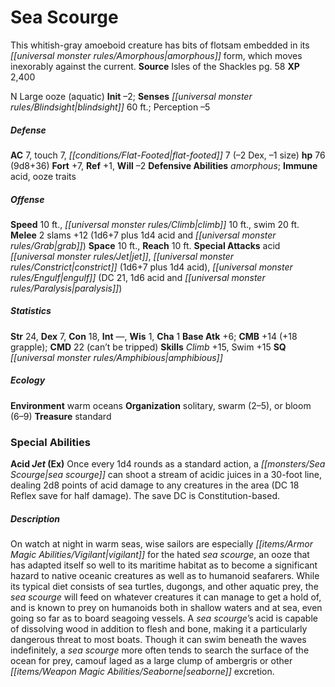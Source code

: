 ﻿---
cssclass: [monsters]
title1: Sea Scourge
desc_short: This whitish-gray amoeboid creature has bits of flotsam embedded in its
  amorphous form, which moves inexorably against the current.
title2: Sea Scourge
CR: 6
sources:
- name: Isles of the Shackles
  page: 58
  link: http://paizo.com/products/btpy8qzx?Pathfinder-Campaign-Setting-Isles-of-the-Shackles
XP: 2400
alignment: N
size: Large
type: ooze
subtypes:
- aquatic
initiative:
  bonus: -2
senses:
  blindsight: 60
AC:
  AC: 7
  touch: 7
  flat_footed: 7
  components:
    dex: -2
    size: -1
HP:
  HP: 76
  long: 9d8+36
saves:
  fort: 7
  ref: 1
  will: -2
defensive_abilities:
- amorphous
immunities:
- acid
- ooze traits
speeds:
  base: 10
  climb: 10
  swim: 20
attacks:
  melee:
  - - text: 2 slams +12 (1d6+7 plus 1d4 acid and grab)
      entries:
      - - damage: 1d6+7
        - damage: 1d4
          type: acid
        - effect: grab
      count: 2
      attack: slams
      bonus:
      - 12
  special:
  - acid jet
  - constrict (1d6+7 plus 1d4 acid)
  - engulf (DC 21, 1d6 acid and paralysis)
space: 10
reach: 10
ability_scores:
  STR: 24
  DEX: 7
  CON: 18
  INT:
  WIS: 1
  CHA: 1
BAB: 6
CMB: 14
CMB_other: +18 grapple
CMD: 22
CMD_other: can't be tripped
skills:
  Climb: 15
  Swim: 15
  Perception: -5
special_qualities:
- amphibious
ecology:
  environment: warm oceans
  organization: solitary, swarm (2-5), or bloom (6-9)
  treasure_type: standard
special_abilities:
  Acid Jet (Ex): Once every 1d4 rounds as a standard action, a sea scourge can shoot
    a stream of acidic juices in a 30-foot line, dealing 2d8 points of acid damage
    to any creatures in the area (DC 18 Reflex save for half damage). The save DC
    is Constitution-based.
desc_long: On watch at night in warm seas, wise sailors are especially vigilant for
  the hated sea scourge, an ooze that has adapted itself so well to its maritime habitat
  as to become a significant hazard to native oceanic creatures as well as to humanoid
  seafarers. While its typical diet consists of sea turtles, dugongs, and other aquatic
  prey, the sea scourge will feed on whatever creatures it can manage to get a hold
  of, and is known to prey on humanoids both in shallow waters and at sea, even going
  so far as to board seagoing vessels. A sea scourge's acid is capable of dissolving
  wood in addition to flesh and bone, making it a particularly dangerous threat to
  most boats. Though it can swim beneath the waves indefinitely, a sea scourge more
  often tends to search the surface of the ocean for prey, camouf laged as a large
  clump of ambergris or other seaborne excretion.

---

# Sea Scourge
This whitish-gray amoeboid creature has bits of flotsam embedded in its _[[universal monster rules/Amorphous|amorphous]]_ form, which moves inexorably against the current.
**Source** Isles of the Shackles pg. 58
**XP** 2,400

N Large ooze (aquatic)
**Init** –2; **Senses** _[[universal monster rules/Blindsight|blindsight]]_ 60 ft.; Perception –5

##### Defense

**AC** 7, touch 7, _[[conditions/Flat-Footed|flat-footed]]_ 7 (–2 Dex, –1 size)
**hp** 76 (9d8+36)
**Fort** +7, **Ref** +1, **Will** –2
**Defensive Abilities** _amorphous_; **Immune** acid, ooze traits

##### Offense
**Speed** 10 ft., _[[universal monster rules/Climb|climb]]_ 10 ft., swim 20 ft.
**Melee** 2 slams +12 (1d6+7 plus 1d4 acid and _[[universal monster rules/Grab|grab]]_)
**Space** 10 ft., **Reach** 10 ft.
**Special Attacks** acid _[[universal monster rules/Jet|jet]]_, _[[universal monster rules/Constrict|constrict]]_ (1d6+7 plus 1d4 acid), _[[universal monster rules/Engulf|engulf]]_ (DC 21, 1d6 acid and _[[universal monster rules/Paralysis|paralysis]]_)

##### Statistics
**Str** 24, **Dex** 7, **Con** 18, **Int** —, **Wis** 1, **Cha** 1
**Base Atk** +6; **CMB** +14 (+18 grapple); **CMD** 22 (can’t be tripped)
**Skills** _Climb_ +15, Swim +15
**SQ** _[[universal monster rules/Amphibious|amphibious]]_

##### Ecology

**Environment** warm oceans
**Organization** solitary, swarm (2–5), or bloom (6–9)
**Treasure** standard

### Special Abilities

**Acid _Jet_ (Ex)** Once every 1d4 rounds as a standard action, a _[[monsters/Sea Scourge|sea scourge]]_ can shoot a stream of acidic juices in a 30-foot line, dealing 2d8 points of acid damage to any creatures in the area (DC 18 Reflex save for half damage). The save DC is Constitution-based.

##### Description

On watch at night in warm seas, wise sailors are especially _[[items/Armor Magic Abilities/Vigilant|vigilant]]_ for the hated _sea scourge_, an ooze that has adapted itself so well to its maritime habitat as to become a significant hazard to native oceanic creatures as well as to humanoid seafarers. While its typical diet consists of sea turtles, dugongs, and other aquatic prey, the _sea scourge_ will feed on whatever creatures it can manage to get a hold of, and is known to prey on humanoids both in shallow waters and at sea, even going so far as to board seagoing vessels. A _sea scourge_’s acid is capable of dissolving wood in addition to flesh and bone, making it a particularly dangerous threat to most boats. Though it can swim beneath the waves indefinitely, a _sea scourge_ more often tends to search the surface of the ocean for prey, camouf laged as a large clump of ambergris or other _[[items/Weapon Magic Abilities/Seaborne|seaborne]]_ excretion.